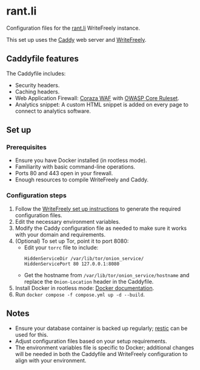 
# rant.li
Configuration files for the [rant.li](https://rant.li) WriteFreely instance.

This set up uses the [Caddy](https://caddyserver.com/) web server and [WriteFreely](https://writefreely.org/).


## Caddyfile features
The Caddyfile includes:
- Security headers.
- Caching headers.
- Web Application Firewall: [Coraza WAF](https://coraza.io/) with [OWASP Core Ruleset](https://coreruleset.org/).
- Analytics snippet: A custom HTML snippet is added on every page to connect to analytics software.

## Set up

### Prerequisites
- Ensure you have Docker installed (in rootless mode).
- Familiarity with basic command-line operations.
- Ports 80 and 443 open in your firewall.
- Enough resources to compile WriteFreely and Caddy.

### Configuration steps
1. Follow the [WriteFreely set up instructions](https://writefreely.org/start) to generate the required configuration files.
2. Edit the necessary environment variables.
3. Modify the Caddy configuration file as needed to make sure it works with your domain and requirements.
4. (Optional) To set up Tor, point it to port 8080:
   - Edit your `torrc` file to include:
     ```plaintext
     HiddenServiceDir /var/lib/tor/onion_service/
     HiddenServicePort 80 127.0.0.1:8080
     ```
   - Get the hostname from `/var/lib/tor/onion_service/hostname` and replace the `Onion-Location` header in the Caddyfile.
5. Install Docker in rootless mode: [Docker documentation](https://docs.docker.com/engine/security/rootless/).
6. Run `docker compose -f compose.yml up -d --build`.

## Notes
- Ensure your database container is backed up regularly; [restic](https://restic.net/) can be used for this.
- Adjust configuration files based on your setup requirements.
- The environment variables file is specific to Docker; additional changes will be needed in both the Caddyfile and WriteFreely configuration to align with your environment.
